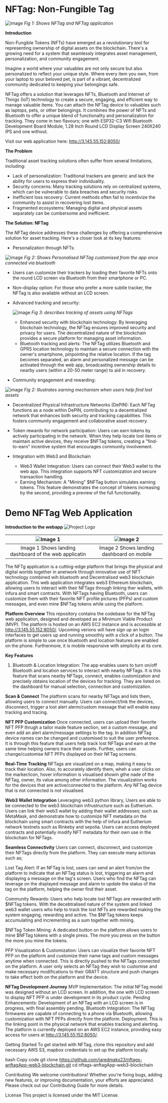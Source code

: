 # NFTag: Non-Fungible Tag #

![image](https://github.com/user-attachments/assets/6a246cd1-ef94-4033-bff2-14b4aa229712)
*Fig 1: Shows NFTag and NFTag application*

**Introduction**

Non-Fungible Tokens (NFTs) have emerged as a revolutionary tool for representing ownership of digital assets on the blockchain. There's a growing need for a system that seamlessly integrates asset management, personalization, and community engagement.

Imagine a world where your valuables are not only secure but also personalized to reflect your unique style. Where every item you own, from your laptop to your beloved pet, is part of a vibrant, decentralized community dedicated to keeping your belongings safe.

NFTag offers a solution that leverages NFTs, Bluetooth and Internet of Things (IoT) technology to create a secure, engaging, and efficient way to manage valuable items. You can attach the NFTag device to valuables such as laptops, pets, or other belongings. It combines the power of NFTs and Bluetooth to offer a unique blend of functionality and personalization for tracking. They come in two flavours; one with ESP32-C3 Wifi Bluetooth Development Board Module, 1.28 Inch Round LCD Display Screen 240X240 IPS and one without.

Visit our web application here: http://3.145.55.152:8050/

**The Problem**

Traditional asset tracking solutions often suffer from several limitations, including:

* Lack of personalization: Traditional trackers are generic and lack the ability for users to express their individuality.
* Security concerns: Many tracking solutions rely on centralized systems, which can be vulnerable to data breaches and security risks.
* Inefficient loss recovery: Current methods often fail to incentivize the community to assist in recovering lost items.
* Fragmented ecosystems: Managing digital and physical assets separately can be cumbersome and inefficient.

**The Solution: NFTag**

The NFTag device addresses these challenges by offering a comprehensive solution for asset tracking. Here's a closer look at its key features:

* Personalization through NFTs:

![image](https://github.com/user-attachments/assets/15a822b1-5425-499e-8f5f-737bd42bfc9a)
*Fig 2: Shows Personalised NFTag customised from the app once connected via bluetooth*

   * Users can customize their trackers by loading their favorite NFTs onto the round LCD screen via Bluetooth from their smartphone or PC.
   * Non-display option: For those who prefer a more subtle tracker, the NFTag is also available without an LCD screen.
     
* Advanced tracking and security:

  ![image](https://github.com/user-attachments/assets/5192f385-8431-4aed-a5e0-e768bcb13ef7)
  *Fig 3: describes tracking of assets using NFTags*

    * Enhanced security with blockchain technology: By leveraging blockchain technology, the NFTag ensures improved security and privacy for users. The decentralized nature of the blockchain provides a secure platform for managing asset information.
    * Bluetooth tracking and alerts: The NFTag utilizes Bluetooth and GPRS location technology to maintain a secure connection with the owner's smartphone, pinpointing the relative location. If the tag becomes separated, an alarm and personalized message can be activated through the web app, broadcasting ownership details to nearby users (within a 20-50 meter range) to aid in recovery.
      
* Community engagement and rewarding:

![image](https://github.com/user-attachments/assets/3448537b-6684-4981-a44f-420196549776)
*Fig 2: Illustrates earning mechanism when users help find lost assets*

  * Decentralized Physical Infrastructure Networks (DePIN): Each NFTag functions as a node within DePIN, contributing to a decentralized network that enhances both security and tracking capabilities. This fosters community engagement and collaborative asset recovery.
  * Token rewards for network participation: Users can earn tokens by actively participating in the network. When they help locate lost items or maintain active devices, they receive $NFTag tokens, creating a "find-to-earn" incentive system that encourages community involvement.

* Integration with Web3 and Blockchain

   * Web3 Wallet Integration: Users can connect their Web3 wallet to the web app. This integration supports NFT customization and secure transaction handling.
   * Earning Mechanism: A "Mining" $NFTag button simulates earning tokens. This feature demonstrates the concept of tokens increasing by the second, providing a preview of the full functionality.


# Demo NFTag Web Application #

**Introduction to the webapp**
![Project Logo]([assets/dash1.png](https://github.com/jaredmaks23/nftags-anftagApp-web3-blockchain/blob/main/assets/dahsh1.PNG))

| ![Image 1](assets/dash1.png) | ![Image 2](assets/landing.png) |
|:-----------------------------:|:-----------------------------:|
| Image 1 Shows landing dashboard of the web applicatin           | Image 2 Shows landing dashboard on mobile           |


The NFTg application is a cutting-edge platform that brings the physical and digital worlds together in anetwork through innovative use of NFT technology combined wih bluetooth and Decentralised web3 blockchain application. This web application integrates web3 Ethereum blockchain, allowing users to interact with their NFTags through linking ther wallets, with infura and smart contracts. With NFTags having Bluetooth, users can customize them with their favorite NFT profile pictures (PFPs) and custom messages, and even mine $NFTag tokens while using the platform.



**Platform Overview**
This repository contains the codebase for the NFTag web application, designed and developed as a Minimum Viable Product (MVP). The platform is hosted on an AWS EC2 instance and is accessible at http://3.145.55.152:8050/. Upcoming verions will have sign up an login interfaces to get users up and running smoothly with a click of a button. The platform is simple to use once bluetooth and location features are enabled on the phone. Furthermore, it is mobile responsive with simplicity at its core.

**Key Features**
1. Bluetooth & Location Integration:
The app enables users to turn on/off Bluetooth and location services to interact with nearby NFTags. It is this feature that scans nearby NFTags, connect, enables customization and precisely obtains location of the devices for tracking. They are listed on the dashboard for manual selection, connection and customization.

**Scan & Connect**
The platform scans for nearby NFTags and lists them, allowing users to connect manually. Users can connect/link the devices, disconnect, trigger a lost alert alerm/custom message that will enable easy tracking and tracing.

**NFT PFP Customization**
Once connected, users can upload their favorite NFT PFP thrugh a tailor made feature section, set a custom message, and even add an alert alarm/message settings to the tag. In addition NFTag device names can be changed and customised to suit the user preference. It is through this feature that users help track lost NFTags and earn at the same time helping owners trace their assets. Further, users can change/customise NFT PFPs displayed on their NFTag screens.

**Real-Time Tracking**
NFTags are visualized on a map, making it easy to track their location. Also, to accurately identify them, wheh a user clicks on the marker/icon, hover information is visualised showin gthe nade of the NFTag, owner, its value among other information. The visualization works for the devices that are active/connected to the platform. Any NFTag device that is not connected is not visualised.

**Web3 Wallet Integration**
Leveraging web3 python library, Users are able to be connected to the web3 blockchain infrustructure such as Eutherium. Users can link their web3 wallet by adding their wallet addresses; such as MetaMask, and demonstrate how to customize NFT metadata on the blockchain using smart contracts with the help of Infura and Eutherium network testnets such as Rinkeby and sepolia. Users can access deployed contracts and potentially modify NFT metadata for their own use in the blockchain for NFTags.

**Seamless Connectivity**
Users can connect, disconnect, and customize their NFTags directly from the platform. They can execute many actionas such as;

Lost Tag Alert:
If an NFTag is lost, users can send an alert from/on the platform to indicate that an NFTag status is lost, triggering an alarm and displaying a message on the tag's screen. Users who find the NFTag can leverage on the displayed message and alarm to update the status of the tag on the platform, helping the owner find their asset.

Community Rewards:
Users who help locate lost NFTags are rewarded with $NFTag tokens. With the decebtralised nature of the system and linked web3 wallet users who help to track the lost NFTs are rewarded making the system engaging, rewarding and active. The $NFTag tokens keeps accumulating and incrementing as a sum together with mining.

$NFTag Token Mining:
A dedicated button on the platform allows users to mine $NFTag tokens with a single press. The more you press on the button the more you mine the tokens.

PFP Visualization & Customization:
Users can visualize their favorite NFT PFP on the platform and customize their name tags and custom messages anytime when connected. This is directly pushed to the NFTags connected on the platform. A user only selects an NFTag they wish to customise and make necessary modifications to their GRATT structure and push changes to take effect both on the platform and the device.

**NFTag Development Journey**
MVP Implementation: The initial NFTag model was designed without an LCD screen. In addition, the one with LCD screen to display NFT PFP is under development in its product cycle.
Pending Enhancements: Development of an NFTag with an LCD screen is in progress, with final assembly pending.
Bluetooth Integration: The NFTag firmwares are capable of connecting to a phone via Bluetooth, allowing customization with NFT PFPs directly from the platform.
Deployment. This is the linking point in the physical network that enables tracking and alerting.
The platform is currently deployed on an AWS EC2 instance, providing easy access for users at http://3.145.55.152:8050/.

Getting Started
To get started with NFTag, clone this repository and add necessary AWS S3, mapbox credentials to set up the platform locally.

bash
Copy code
git clone https://github.com/jaredmaks23/nftags-anftagApp-web3-blockchain.git
cd nftags-anftagApp-web3-blockchain



Contributing
We welcome contributions! Whether you're fixing bugs, adding new features, or improving documentation, your efforts are appreciated. Please check out our Contributing Guide for more details.

License
This project is licensed under the MIT License.


